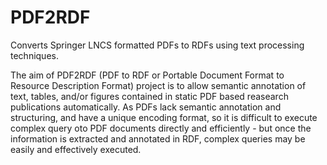 # PDF2RDF
Converts Springer LNCS formatted PDFs to RDFs using text processing techniques. 

The aim of PDF2RDF (PDF to RDF or Portable Document Format to Resource Description Format) project is to allow semantic annotation of text, tables, and/or figures contained in static PDF based reasearch publications automatically. As PDFs lack semantic annotation and structuring, and have a unique encoding format, so it is difficult to execute complex query oto PDF documents directly and efficiently - but once the information is extracted and annotated in RDF, complex queries may be easily and effectively executed.
